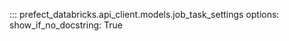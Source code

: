 ::: prefect_databricks.api_client.models.job_task_settings
    options:
      show_if_no_docstring: True